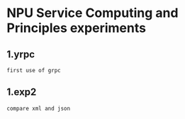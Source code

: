 # NPU Service Computing and Principles experiments

## 1.yrpc
    first use of grpc

## 1.exp2
    compare xml and json
